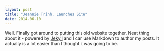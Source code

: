```yaml
---
layout: post
title: "Jeannie Trinh, Launches Site"
date: 2014-06-10
---
```


Well. Finally got around to putting this old website together. Neat thing about it - powered by [Jekyll](http://jekyllrb.com) and I can use Markdown to author my posts. It actually is a lot easier than I thought it was going to be.
